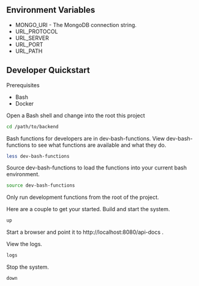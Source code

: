 ## Environment Variables

* MONGO_URI - The MongoDB connection string.
* URL_PROTOCOL
* URL_SERVER
* URL_PORT
* URL_PATH

## Developer Quickstart

Prerequisites

* Bash
* Docker

Open a Bash shell and change into the root this project

```bash
cd /path/to/backend
```

Bash functions for developers are in dev-bash-functions.
View dev-bash-functions to see what functions are available and what they do.

```bash
less dev-bash-functions
```

Source dev-bash-functions to load the functions into your current bash environment.

```bash
source dev-bash-functions
```

Only run development functions from the root of the project.

Here are a couple to get your started. Build and start the system.

```bash
up
```

Start a browser and point it to http://localhost:8080/api-docs .

View the logs.

```bash
logs
```

Stop the system.

```bash
down
```
